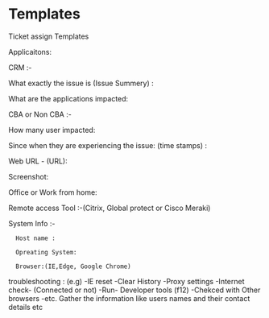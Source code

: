 # Templates
Ticket assign Templates

Applicaitons:

CRM :-

What exactly the issue is (Issue Summery) :

What are the applications impacted:

CBA or Non CBA :- 

How many user impacted:

Since when they are experiencing the issue: (time stamps) :

Web URL - (URL):

Screenshot:

Office or Work from home:

Remote access Tool :-(Citrix, Global protect or Cisco Meraki)

System Info :-

      Host name :
      
      Opreating System:
      
      Browser:(IE,Edge, Google Chrome)
      
troubleshooting :
(e.g)
 -IE reset
 -Clear History
 -Proxy settings
 -Internet check- (Connected or not)
 -Run- Developer tools (f12)
 -Chekced with Other browsers 
 -etc.
Gather the information like users names and their contact details etc
